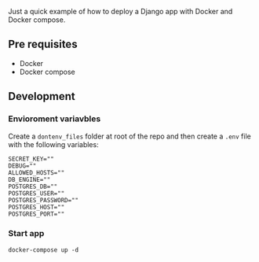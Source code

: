 Just a quick example of how to deploy a Django app with Docker and Docker compose.

## Pre requisites
- Docker
- Docker compose

## Development
### Envioroment variavbles
Create a `dontenv_files` folder at root of the repo and then create a `.env` file with the following variables:
```
SECRET_KEY=""
DEBUG=""
ALLOWED_HOSTS=""
DB_ENGINE=""
POSTGRES_DB=""
POSTGRES_USER=""
POSTGRES_PASSWORD=""
POSTGRES_HOST=""
POSTGRES_PORT=""
```

### Start app
`docker-compose up -d`
